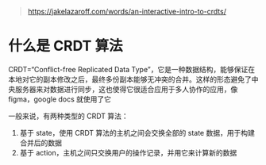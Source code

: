 > https://jakelazaroff.com/words/an-interactive-intro-to-crdts/

# 什么是 CRDT 算法

CRDT=“Conflict-free Replicated Data Type”，它是一种数据结构，能够保证在本地对它的副本修改之后，最终多份副本能够无冲突的合并。这样的形态避免了中央服务器来对数据进行同步，这也使得它很适合应用于多人协作的应用，像 figma，google docs 就使用了它

一般来说，有两种类型的 CRDT 算法：

1. 基于 state，使用 CRDT 算法的主机之间会交换全部的 state 数据，用于构建合并后的数据
2. 基于 action，主机之间只交换用户的操作记录，并用它来计算新的数据

